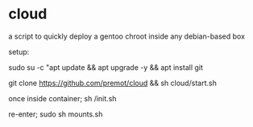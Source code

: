 # cloud
a script to quickly deploy a gentoo chroot inside any debian-based box

setup:

sudo su -c "apt update && apt upgrade -y && apt install git

git clone https://github.com/premot/cloud && sh cloud/start.sh

once inside container; 
sh /init.sh

re-enter; 
sudo sh mounts.sh
